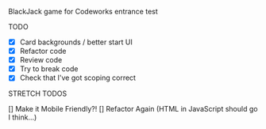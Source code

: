 BlackJack game for Codeworks entrance test

TODO

- [x] Card backgrounds / better start UI
- [x] Refactor code
- [x] Review code
- [x] Try to break code
- [x] Check that I've got scoping correct

STRETCH TODOS

[] Make it Mobile Friendly?!
[] Refactor Again (HTML in JavaScript should go I think...)